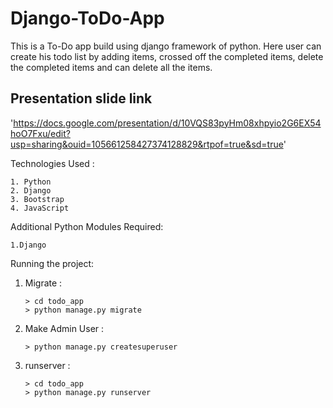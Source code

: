 # Django-ToDo-App
This is a To-Do app build using django framework of python. Here user can create his todo list by adding items, crossed off the completed items, delete the completed items and can delete all the items.

## Presentation slide link
'https://docs.google.com/presentation/d/10VQS83pyHm08xhpyio2G6EX54hoO7Fxu/edit?usp=sharing&ouid=105661258427374128829&rtpof=true&sd=true'

Technologies Used : 

    1. Python
    2. Django
    3. Bootstrap
    4. JavaScript
    
Additional Python Modules Required:

    1.Django
    
Running the project:

1. Migrate :

       > cd todo_app
       > python manage.py migrate
    
2. Make Admin User :

       > python manage.py createsuperuser
    
3. runserver :

       > cd todo_app 
       > python manage.py runserver  
